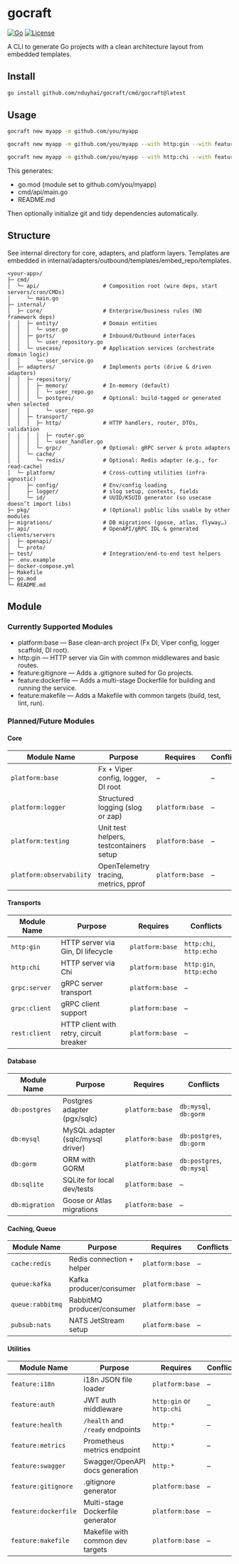 # gocraft

[![Go](https://img.shields.io/badge/go-1.24+-blue)](https://go.dev/)
[![License](https://img.shields.io/github/license/ynduyhai/go-clean-arch-starter)](LICENSE)

A CLI to generate Go projects with a clean architecture layout from embedded templates.

## Install

```bash
go install github.com/nduyhai/gocraft/cmd/gocraft@latest
```

## Usage

```bash
gocraft new myapp -m github.com/you/myapp

gocraft new myapp -m github.com/you/myapp --with http:gin --with feature:makefile --with feature:gitignore --with feature:dockerfile

gocraft new myapp -m github.com/you/myapp --with http:chi --with feature:makefile --with feature:gitignore --with feature:dockerfile
```

This generates:

- go.mod (module set to github.com/you/myapp)
- cmd/api/main.go
- README.md

Then optionally initialize git and tidy dependencies automatically.

## Structure

See internal directory for core, adapters, and platform layers. Templates are embedded in
internal/adapters/outbound/templates/embed_repo/templates.

```
<your-app>/
├─ cmd/
│  └─ api/                    # Composition root (wire deps, start servers/cron/CMDs)
│     └─ main.go
├─ internal/
│  ├─ core/                   # Enterprise/business rules (NO framework deps)
│  │  ├─ entity/              # Domain entities
│  │  │  └─ user.go
│  │  ├─ ports/               # Inbound/Outbound interfaces
│  │  │  └─ user_repository.go
│  │  └─ usecase/             # Application services (orchestrate domain logic)
│  │     └─ user_service.go
│  ├─ adapters/               # Implements ports (drive & driven adapters)
│  │  ├─ repository/
│  │  │  ├─ memory/           # In-memory (default)
│  │  │  │  └─ user_repo.go
│  │  │  └─ postgres/         # Optional: build-tagged or generated when selected
│  │  │     └─ user_repo.go
│  │  ├─ transport/
│  │  │  ├─ http/             # HTTP handlers, router, DTOs, validation
│  │  │  │  ├─ router.go
│  │  │  │  └─ user_handler.go
│  │  │  └─ grpc/             # Optional: gRPC server & proto adapters
│  │  └─ cache/
│  │     └─ redis/            # Optional: Redis adapter (e.g., for read-cache)
│  └─ platform/               # Cross-cutting utilities (infra-agnostic)
│     ├─ config/              # Env/config loading
│     ├─ logger/              # slog setup, contexts, fields
│     └─ id/                  # UUID/KSUID generator (so usecase doesn’t import libs)
├─ pkg/                       # (Optional) public libs usable by other modules
├─ migrations/                # DB migrations (goose, atlas, flyway…)
├─ api/                       # OpenAPI/gRPC IDL & generated clients/servers
│  ├─ openapi/
│  └─ proto/
├─ test/                      # Integration/end-to-end test helpers
├─ .env.example
├─ docker-compose.yml
├─ Makefile
├─ go.mod
└─ README.md

```

## Module

### Currently Supported Modules

- platform:base — Base clean-arch project (Fx DI, Viper config, logger scaffold, DI root).
- http:gin — HTTP server via Gin with common middlewares and basic routes.
- feature:gitignore — Adds a .gitignore suited for Go projects.
- feature:dockerfile — Adds a multi-stage Dockerfile for building and running the service.
- feature:makefile — Adds a Makefile with common targets (build, test, lint, run).

### Planned/Future Modules

#### Core

| Module Name              | Purpose                                 | Requires        | Conflicts |
|--------------------------|-----------------------------------------|-----------------|-----------|
| `platform:base`          | Fx + Viper config, logger, DI root      | –               | –         |
| `platform:logger`        | Structured logging (slog or zap)        | `platform:base` | –         |
| `platform:testing`       | Unit test helpers, testcontainers setup | `platform:base` | –         |
| `platform:observability` | OpenTelemetry tracing, metrics, pprof   | `platform:base` | –         |

#### Transports

| Module Name   | Purpose                                 | Requires        | Conflicts               |
|---------------|-----------------------------------------|-----------------|-------------------------|
| `http:gin`    | HTTP server via Gin, DI lifecycle       | `platform:base` | `http:chi`, `http:echo` |
| `http:chi`    | HTTP server via Chi                     | `platform:base` | `http:gin`, `http:echo` |
| `grpc:server` | gRPC server transport                   | `platform:base` | –                       |
| `grpc:client` | gRPC client support                     | `platform:base` | –                       |
| `rest:client` | HTTP client with retry, circuit breaker | `platform:base` | –                       |

#### Database

| Module Name    | Purpose                           | Requires        | Conflicts                 |
|----------------|-----------------------------------|-----------------|---------------------------|
| `db:postgres`  | Postgres adapter (pgx/sqlc)       | `platform:base` | `db:mysql`, `db:gorm`     |
| `db:mysql`     | MySQL adapter (sqlc/mysql driver) | `platform:base` | `db:postgres`, `db:gorm`  |
| `db:gorm`      | ORM with GORM                     | `platform:base` | `db:postgres`, `db:mysql` |
| `db:sqlite`    | SQLite for local dev/tests        | `platform:base` | –                         |
| `db:migration` | Goose or Atlas migrations         | `platform:base` | –                         |

#### Caching, Queue

| Module Name      | Purpose                    | Requires        | Conflicts |
|------------------|----------------------------|-----------------|-----------|
| `cache:redis`    | Redis connection + helper  | `platform:base` | –         |
| `queue:kafka`    | Kafka producer/consumer    | `platform:base` | –         |
| `queue:rabbitmq` | RabbitMQ producer/consumer | `platform:base` | –         |
| `pubsub:nats`    | NATS JetStream setup       | `platform:base` | –         |

#### Utilities

| Module Name          | Purpose                          | Requires                 | Conflicts |
|----------------------|----------------------------------|--------------------------|-----------|
| `feature:i18n`       | i18n JSON file loader            | `platform:base`          | –         |
| `feature:auth`       | JWT auth middleware              | `http:gin` or `http:chi` | –         |
| `feature:health`     | `/health` and `/ready` endpoints | `http:*`                 | –         |
| `feature:metrics`    | Prometheus metrics endpoint      | `http:*`                 | –         |
| `feature:swagger`    | Swagger/OpenAPI docs generation  | `http:*`                 | –         |
| `feature:gitignore`  | .gitignore generator             | `platform:base`          | –         |
| `feature:dockerfile` | Multi-stage Dockerfile generator | `platform:base`          | –         |
| `feature:makefile`   | Makefile with common dev targets | `platform:base`          | –         |
